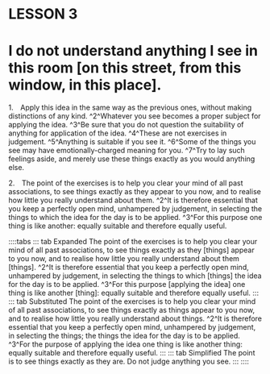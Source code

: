 # LESSON 3

# I do not understand anything I see in this room [on this street, from this window, in this place].

<a name=w-pi-3-1></a>1.&emsp;Apply this idea in the same way as the previous ones, without making distinctions of any kind. ^2^Whatever you see becomes a proper subject for applying the idea. ^3^Be sure that you do not question the suitability of anything for application of the idea. ^4^These are not exercises in judgement. ^5^Anything is suitable if you see it. ^6^Some of the things you see may have emotionally-charged meaning for you. ^7^Try to lay such feelings aside, and merely use these things exactly as you would anything else.

<a name=w-pi-3-2></a>2.&emsp;The point of the exercises is to help you clear your mind of all past associations, to see things exactly as they appear to you now, and to realise how little you really understand about them. ^2^It is therefore essential that you keep a perfectly open mind, unhampered by judgement, in selecting the things to which the idea for the day is to be applied. ^3^For this purpose one thing is like another: equally suitable and therefore equally useful.

::::tabs
::: tab Expanded
The point of the exercises is to help you clear your mind of all past associations, to see things exactly as they [things] appear to you now, and to realise how little you really understand about them [things]. ^2^It is therefore essential that you keep a perfectly open mind, unhampered by judgement, in selecting the things to which [things] the idea for the day is to be applied. ^3^For this purpose [applying the idea] one thing is like another [thing]: equally suitable and therefore equally useful.
:::
::: tab Substituted
The point of the exercises is to help you clear your mind of all past associations, to see things exactly as things appear to you now, and to realise how little you really understand about things. ^2^It is therefore essential that you keep a perfectly open mind, unhampered by judgement, in selecting the things; the things the idea for the day is to be applied. ^3^For the purpose of applying the idea one thing is like another thing: equally suitable and therefore equally useful.
:::
::: tab Simplified
The point is to see things exactly as they are. Do not judge anything you see.
:::
::::